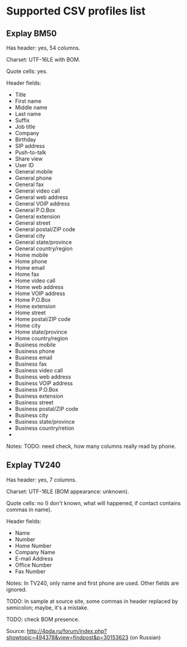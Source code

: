 # Supported CSV profiles list #

## Explay BM50 ##

Has header: yes, 54 columns.

Charset: UTF-16LE with BOM.

Quote cells: yes.

Header fields:
* Title
* First name
* Middle name
* Last name
* Suffix
* Job title
* Company
* Birthday
* SIP address
* Push-to-talk
* Share view
* User ID
* General mobile
* General phone
* General fax
* General video call
* General web address
* General VOIP address
* General P.O.Box
* General extension
* General street
* General postal/ZIP code
* General city
* General state/province
* General country/region
* Home mobile
* Home phone
* Home email
* Home fax
* Home video call
* Home web address
* Home VOIP address
* Home P.O.Box
* Home extension
* Home street
* Home postal/ZIP code
* Home city
* Home state/province
* Home country/region
* Business mobile
* Business phone
* Business email
* Business fax
* Business video call
* Business web address
* Business VOIP address
* Business P.O.Box
* Business extension
* Business street
* Business postal/ZIP code
* Business city
* Business state/province
* Business country/retion
* <empty column>

Notes: TODO: need check, how many columns really read by phone.

## Explay TV240 ##

Has header: yes, 7 columns.

Charset: UTF-16LE (BOM appearance: unknown).

Quote cells: no (I don't known, what will happened, if contact contains commas in name).

Header fields:
* Name
* Number
* Home Number
* Company Name
* E-mail Address
* Office Number
* Fax Number

Notes: In TV240, only name and first phone are used. Other fields are ignored.

TODO: In sample at source site, some commas in header replaced by semicolon; maybe, it's a mistake.

TODO: check BOM presence.

Source: http://4pda.ru/forum/index.php?showtopic=494378&view=findpost&p=30153623 (on Russian)

